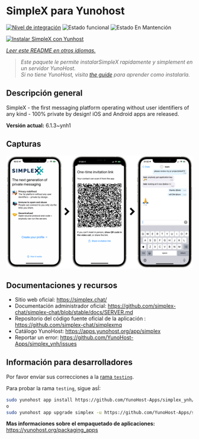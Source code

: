 <!--
Este archivo README esta generado automaticamente<https://github.com/YunoHost/apps/tree/master/tools/readme_generator>
No se debe editar a mano.
-->

# SimpleX para Yunohost

[![Nivel de integración](https://dash.yunohost.org/integration/simplex.svg)](https://ci-apps.yunohost.org/ci/apps/simplex/) ![Estado funcional](https://ci-apps.yunohost.org/ci/badges/simplex.status.svg) ![Estado En Mantención](https://ci-apps.yunohost.org/ci/badges/simplex.maintain.svg)

[![Instalar SimpleX con Yunhost](https://install-app.yunohost.org/install-with-yunohost.svg)](https://install-app.yunohost.org/?app=simplex)

*[Leer este README en otros idiomas.](./ALL_README.md)*

> *Este paquete le permite instalarSimpleX rapidamente y simplement en un servidor YunoHost.*  
> *Si no tiene YunoHost, visita [the guide](https://yunohost.org/install) para aprender como instalarla.*

## Descripción general

SimpleX - the first messaging platform operating without user identifiers of any kind - 100% private by design! iOS and Android apps are released.

**Versión actual:** 6.1.3~ynh1

## Capturas

![Captura de SimpleX](./doc/screenshots/conversation.png)

## Documentaciones y recursos

- Sitio web oficial: <https://simplex.chat/>
- Documentación administrador oficial: <https://github.com/simplex-chat/simplex-chat/blob/stable/docs/SERVER.md>
- Repositorio del código fuente oficial de la aplicación : <https://github.com/simplex-chat/simplexmq>
- Catálogo YunoHost: <https://apps.yunohost.org/app/simplex>
- Reportar un error: <https://github.com/YunoHost-Apps/simplex_ynh/issues>

## Información para desarrolladores

Por favor enviar sus correcciones a la [rama `testing`](https://github.com/YunoHost-Apps/simplex_ynh/tree/testing).

Para probar la rama `testing`, sigue asÍ:

```bash
sudo yunohost app install https://github.com/YunoHost-Apps/simplex_ynh/tree/testing --debug
o
sudo yunohost app upgrade simplex -u https://github.com/YunoHost-Apps/simplex_ynh/tree/testing --debug
```

**Mas informaciones sobre el empaquetado de aplicaciones:** <https://yunohost.org/packaging_apps>
